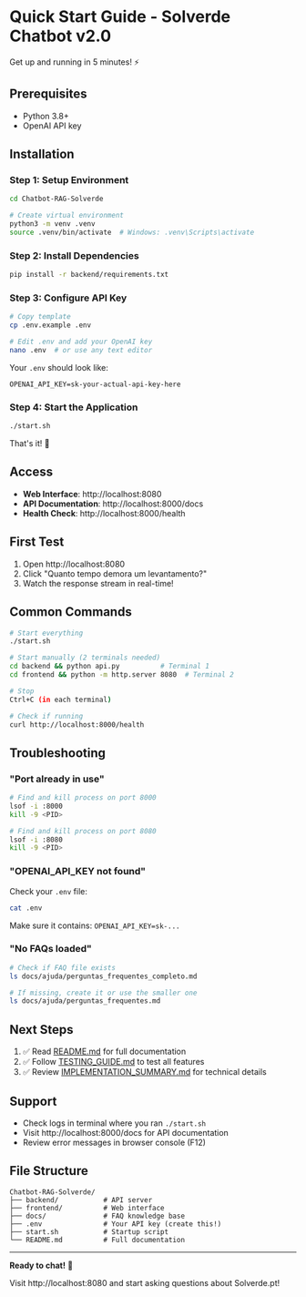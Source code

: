 # Quick Start Guide - Solverde Chatbot v2.0

Get up and running in 5 minutes! ⚡

## Prerequisites

- Python 3.8+
- OpenAI API key

## Installation

### Step 1: Setup Environment

```bash
cd Chatbot-RAG-Solverde

# Create virtual environment
python3 -m venv .venv
source .venv/bin/activate  # Windows: .venv\Scripts\activate
```

### Step 2: Install Dependencies

```bash
pip install -r backend/requirements.txt
```

### Step 3: Configure API Key

```bash
# Copy template
cp .env.example .env

# Edit .env and add your OpenAI key
nano .env  # or use any text editor
```

Your `.env` should look like:
```
OPENAI_API_KEY=sk-your-actual-api-key-here
```

### Step 4: Start the Application

```bash
./start.sh
```

That's it! 🎉

## Access

- **Web Interface**: http://localhost:8080
- **API Documentation**: http://localhost:8000/docs
- **Health Check**: http://localhost:8000/health

## First Test

1. Open http://localhost:8080
2. Click "Quanto tempo demora um levantamento?"
3. Watch the response stream in real-time!

## Common Commands

```bash
# Start everything
./start.sh

# Start manually (2 terminals needed)
cd backend && python api.py          # Terminal 1
cd frontend && python -m http.server 8080  # Terminal 2

# Stop
Ctrl+C (in each terminal)

# Check if running
curl http://localhost:8000/health
```

## Troubleshooting

### "Port already in use"

```bash
# Find and kill process on port 8000
lsof -i :8000
kill -9 <PID>

# Find and kill process on port 8080
lsof -i :8080
kill -9 <PID>
```

### "OPENAI_API_KEY not found"

Check your `.env` file:
```bash
cat .env
```

Make sure it contains: `OPENAI_API_KEY=sk-...`

### "No FAQs loaded"

```bash
# Check if FAQ file exists
ls docs/ajuda/perguntas_frequentes_completo.md

# If missing, create it or use the smaller one
ls docs/ajuda/perguntas_frequentes.md
```

## Next Steps

1. ✅ Read [README.md](README.md) for full documentation
2. ✅ Follow [TESTING_GUIDE.md](TESTING_GUIDE.md) to test all features
3. ✅ Review [IMPLEMENTATION_SUMMARY.md](IMPLEMENTATION_SUMMARY.md) for technical details

## Support

- Check logs in terminal where you ran `./start.sh`
- Visit http://localhost:8000/docs for API documentation
- Review error messages in browser console (F12)

## File Structure

```
Chatbot-RAG-Solverde/
├── backend/           # API server
├── frontend/          # Web interface
├── docs/              # FAQ knowledge base
├── .env               # Your API key (create this!)
├── start.sh           # Startup script
└── README.md          # Full documentation
```

---

**Ready to chat!** 🚀

Visit http://localhost:8080 and start asking questions about Solverde.pt!
